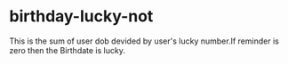 # birthday-lucky-not
This is the sum of user dob devided by user's lucky number.If reminder is zero then the Birthdate is lucky.
